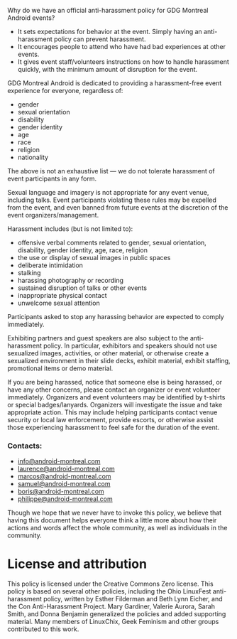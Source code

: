  Why do we have an official anti-harassment policy for GDG Montreal Android events?

 - It sets expectations for behavior at the event. Simply having an anti-harassment policy can prevent harassment.
 - It encourages people to attend who have had bad experiences at other events.
 - It gives event staff/volunteers instructions on how to handle harassment quickly, with the minimum amount of disruption for the event.

GDG Montreal Android is dedicated to providing a harassment-free event experience for everyone, regardless of:

 - gender
 - sexual orientation
 - disability
 - gender identity
 - age
 - race
 - religion
 - nationality

The above is not an exhaustive list — we do not tolerate harassment of event participants in any form.

Sexual language and imagery is not appropriate for any event venue, including talks. Event participants violating these rules may be expelled from the event, and even banned from future events at the discretion of the event organizers/management.

Harassment includes (but is not limited to):

 - offensive verbal comments related to gender, sexual orientation, disability, gender identity, age, race, religion
 - the use or display of sexual images in public spaces
 - deliberate intimidation
 - stalking
 - harassing photography or recording
 - sustained disruption of talks or other events
 - inappropriate physical contact
 - unwelcome sexual attention

​​​Participants asked to stop any harassing behavior are expected to comply immediately.

Exhibiting partners and guest speakers are also subject to the anti-harassment policy. In particular, exhibitors and speakers should not use sexualized images, activities, or other material, or otherwise create a sexualized environment in their slide decks, exhibit material, exhibit staffing, promotional items or demo material.

If you are being harassed, notice that someone else is being harassed, or have any other concerns, please contact an organizer or event volunteer immediately. Organizers and event volunteers may be identified by t-shirts or special badges/lanyards. Organizers will investigate the issue and take appropriate action. This may include helping participants contact venue security or local law enforcement, provide escorts, or otherwise assist those experiencing harassment to feel safe for the duration of the event.

### Contacts:

 - info@android-montreal.com
 - laurence@android-montreal.com
 - marcos@android-montreal.com
 - samuel@android-montreal.com
 - boris@android-montreal.com
 - philippe@android-montreal.com

Though we hope that we never have to invoke this policy, we believe that having this document helps everyone think a little more about how their actions and words affect the whole community, as well as individuals in the community.

# License and attribution

This policy is licensed under the Creative Commons Zero license. This policy is based on several other policies, including the Ohio LinuxFest anti-harassment policy, written by Esther Filderman and Beth Lynn Eicher, and the Con Anti-Harassment Project. Mary Gardiner, Valerie Aurora, Sarah Smith, and Donna Benjamin generalized the policies and added supporting material. Many members of LinuxChix, Geek Feminism and other groups contributed to this work.
